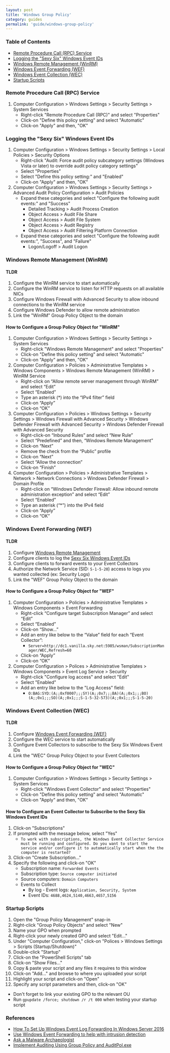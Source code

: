 ```yaml
---
layout: post
title: 'Windows Group Policy'
category: guides
permalink: 'guide/windows-group-policy'
---
```


### Table of Contents
* [Remote Procedure Call (RPC) Service](#remote-procedure-call-rpc-service)
* [Logging the "Sexy Six" Windows Event IDs](#logging-the-sexy-six-windows-event-ids)
* [Windows Remote Management (WinRM)](#windows-remote-management-winrm)
* [Windows Event Forwarding (WEF)](#windows-event-forwarding-wef)
* [Windows Event Collection (WEC)](#windows-event-collection-wec)
* [Startup Scripts](#startup-scripts)

### Remote Procedure Call (RPC) Service
1. Computer Configuration > Windows Settings > Security Settings > System Services
    * Right-click "Remote Procedure Call (RPC)" and select "Properties"
    * Click-on "Define this policy setting" and select "Automatic"
    * Click-on "Apply" and then, "OK"

### Logging the "Sexy Six" Windows Event IDs
1. Computer Configuration > Windows Settings > Security Settings > Local Policies > Security Options 
    * Right-click "Audit: Force audit policy subcategory settings (Windows Vista or later) to override audit policy category settings"
    * Select "Properties"
    * Select "Define this policy setting:" and "Enabled"
    * Click-on "Apply" and then, "OK"
2. Computer Configuration > Windows Settings > Security Settings > Advanced Audit Policy Configuration > Audit Policies
    * Expand these categories and select "Configure the following audit events:" and "Success"
        * Detailed Tracking > Audit Process Creation
        * Object Access > Audit File Share
        * Object Access > Audit File System
        * Object Access > Audit Registry
        * Object Access > Audit Filtering Platform Connection
    * Expand these categories and select "Configure the following audit events:", "Success", and "Failure"
        * Logon/Logoff > Audit Logon

### Windows Remote Management (WinRM)
#### TLDR
1. Configure the WinRM service to start automatically
2. Configure the WinRM service to listen for HTTP requests on all available NICs
3. Configure Windows Firewall with Advanced Security to allow inbound connections to the WinRM service
4. Configure Windows Defender to allow remote administration 
5. Link the "WinRM" Group Policy Object to the domain

#### How to Configure a Group Policy Object for "WinRM"
1. Computer Configuration > Windows Settings > Security Settings > System Services
    * Right-click "Windows Remote Management" and select "Properties"
    * Click-on "Define this policy setting" and select "Automatic"
    * Click-on "Apply" and then, "OK"    
2. Computer Configuration > Policies > Administrative Templates > Windows Components > Windows Remote Management (WinRM) > WinRM Service
    * Right-click on “Allow remote server management through WinRM” and select “Edit”
    * Select “Enabled”
    * Type an asterisk (*) into the “IPv4 filter” field
    * Click-on “Apply”
    * Click-on “OK”
3. Computer Configuration > Policies > Windows Settings > Security Settings > Windows Firewall with Advanced Security > Windows Defender Firewall with Advanced Security > Windows Defender Firewall with Advanced Security
    * Right-click-on “Inbound Rules” and select “New Rule”
    * Select “Predefined” and then, “Windows Remote Management”
    * Click-on “Next”
    * Remove the check from the “Public” profile
    * Click-on “Next”
    * Select “Allow the connection”
    * Click-on “Finish”
4. Computer Configuration > Policies > Administrative Templates > Network > Network Connections > Windows Defender Firewall > Domain Profile
    * Right-click on “Windows Defender Firewall: Allow inbound remote administration exception” and select “Edit”
    * Select “Enabled”
    * Type an asterisk (“*”) into the IPv4 field
    * Click-on “Apply”
    * Click-on “OK”

### Windows Event Forwarding (WEF)
#### TLDR 
1. Configure [Windows Remote Management](#windows-remote-management-winrm)
2. Configure clients to log the [Sexy Six Windows Event IDs](#logging-the-sexy-six-windows-event-ids)
2. Configure clients to forward events to your Event Collectors
3. Authorize the Network Service (SID: `S-1-5-20`) access to logs you wanted collected (ex: Security Logs)
4. Link the "WEF" Group Policy Object to the domain

#### How to Configure a Group Policy Object for "WEF" 
1. Computer Configuration > Policies > Administrative Templates > Windows Components > Event Forwarding
    * Right-click “Configure target Subscription Manager” and select “Edit”
    * Select “Enabled”
    * Click-on “Show…”
    * Add an entry like below to the “Value” field for each “Event Collector”:
        * `Server=http://dc1.vanilla.sky.net:5985/wsman/SubscriptionManager/WEC,Refresh=60`
    * Click-on “Apply”
    * Click-on “OK”
2. Computer Configuration > Polices > Administrative Templates > Windows Components > Event Log Service > Security
    * Right-click "Configure log access" and select "Edit"
    * Select "Enabled"
    * Add an entry like below to the "Log Access" field:
        * `O:BAG:SYD:(A;;0xf0007;;;SY)(A;;0x7;;;BA)(A;;0x1;;;BO)(A;;0x1;;;SO)(A;;0x1;;;S-1-5-32-573)(A;;0x1;;;S-1-5-20)`

### Windows Event Collection (WEC)
#### TLDR 
1. Configure [Windows Event Forwarding (WEF)](#windows-event-forwarding-wef)
2. Configure the WEC service to start automatically
3. Configure Event Collectors to subscribe to the Sexy Six Windows Event IDs
4. Link the "WEC" Group Policy Object to your Event Collectors

#### How to Configure a Group Policy Object for "WEC"  
1. Computer Configuration > Windows Settings > Security Settings > System Services
    * Right-click "Windows Event Collector" and select "Properties"
    * Click-on "Define this policy setting" and select "Automatic"
    * Click-on "Apply" and then, "OK"
#### How to Configure an Event Collector to Subscribe to the Sexy Six Windows Event IDs
1. Click-on "Subscriptions"
2. If prompted with the message below, select "Yes"
    * `To work with subscriptions, the Windows Event Collector Service must be running and configured. Do you want to start the service and/or configure it to automatically start when the the computer is restarted?`
3. Click-on "Create Subscription..."
4. Specify the following and click-on "OK"
    * Subscription name: `Forwarded Events`
    * Subscription type: `Source computer initiated`
    * Source computers: `Domain Computers`
    * Events to Collect
        * By log - Event logs: `Application, Security, System`
        * Event IDs: `4688,4624,5140,4663,4657,5156`
    
### Startup Scripts
1. Open the "Group Policy Management" snap-in
2. Right-click "Group Policy Objects" and select "New"
3. Name your GPO when prompted
4. Right-click your newly created GPO and select "Edit..."
5. Under "Computer Configuration," click-on "Polices > Windows Settings > Scripts (Startup/Shutdown)"
6. Double-click "Startup" 
7. Click-on the "PowerShell Scripts" tab
8. Click-on "Show Files..."
9. Copy & paste your script and any files it requires to this window
10. Click-on "Add..." and browse to where you uploaded your script
11. Highlight your script and click-on "Open" 
12. Specify any script parameters and then, click-on "OK"
  * Don't forget to link your existing GPO to the relevant OU
  * Run `gpupdate /force; shutdown /r /t 000` when testing your startup script

### References
* [How To Set Up Windows Event Log Forwarding In Windows Server 2016](https://adamtheautomator.com/windows-event-log-forwarding/#Allowing_the_Network_Service_to_Read_Event_Logs)
* [Use Windows Event Forwarding to help with intrusion detection](https://docs.microsoft.com/en-us/windows/security/threat-protection/use-windows-event-forwarding-to-assist-in-intrusion-detection)
* [Ask a Malware Archaeologist](https://www.slideshare.net/Hackerhurricane/ask-aalware-archaeologist)
* [Implement Auditing Using Group Policy and AuditPol.exe](https://www.rootusers.com/implement-auditing-using-group-policy-and-auditpol-exe/)
